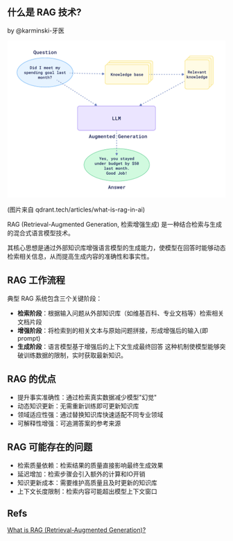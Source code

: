 什么是 RAG 技术?
----------------

by @karminski-牙医

![](./assets/images/how-rag-works.jpg)

(图片来自 qdrant.tech/articles/what-is-rag-in-ai)

RAG (Retrieval-Augmented Generation, 检索增强生成) 是一种结合检索与生成的混合式语言模型技术。

其核心思想是通过外部知识库增强语言模型的生成能力，使模型在回答时能够动态检索相关信息，从而提高生成内容的准确性和事实性。


## RAG 工作流程

典型 RAG 系统包含三个关键阶段：
- **检索阶段**：根据输入问题从外部知识库（如维基百科、专业文档等）检索相关文档片段
- **增强阶段**：将检索到的相关文本与原始问题拼接，形成增强后的输入(即 prompt)
- **生成阶段**：语言模型基于增强后的上下文生成最终回答
这种机制使模型能够突破训练数据的限制，实时获取最新知识。


## RAG 的优点

- 提升事实准确性：通过检索真实数据减少模型"幻觉"
- 动态知识更新：无需重新训练即可更新知识库
- 领域适应性强：通过替换知识库快速适配不同专业领域
- 可解释性增强：可追溯答案的参考来源


## RAG 可能存在的问题

- 检索质量依赖：检索结果的质量直接影响最终生成效果
- 延迟增加：检索步骤会引入额外的计算和IO开销
- 知识更新成本：需要维护高质量且及时更新的知识库
- 上下文长度限制：检索内容可能超出模型上下文窗口




## Refs

[What is RAG (Retrieval-Augmented Generation)?](https://aws.amazon.com/what-is/retrieval-augmented-generation/)
